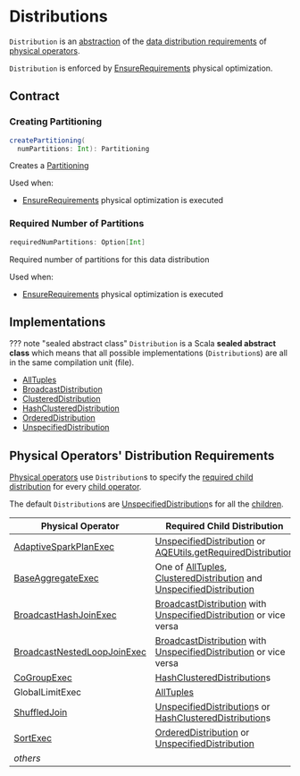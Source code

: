 # Distributions

`Distribution` is an [abstraction](#contract) of the [data distribution requirements](#implementations) of [physical operators](#physical-operators-distribution-requirements).

`Distribution` is enforced by [EnsureRequirements](../physical-optimizations/EnsureRequirements.md) physical optimization.

## Contract

### <span id="createPartitioning"> Creating Partitioning

```scala
createPartitioning(
  numPartitions: Int): Partitioning
```

Creates a [Partitioning](Partitioning.md)

Used when:

* [EnsureRequirements](../physical-optimizations/EnsureRequirements.md) physical optimization is executed

### <span id="requiredNumPartitions"> Required Number of Partitions

```scala
requiredNumPartitions: Option[Int]
```

Required number of partitions for this data distribution

Used when:

* [EnsureRequirements](../physical-optimizations/EnsureRequirements.md) physical optimization is executed

## Implementations

??? note "sealed abstract class"
    `Distribution` is a Scala **sealed abstract class** which means that all possible implementations (`Distribution`s) are all in the same compilation unit (file).

* [AllTuples](AllTuples.md)
* [BroadcastDistribution](BroadcastDistribution.md)
* [ClusteredDistribution](ClusteredDistribution.md)
* [HashClusteredDistribution](HashClusteredDistribution.md)
* [OrderedDistribution](OrderedDistribution.md)
* [UnspecifiedDistribution](UnspecifiedDistribution.md)

## Physical Operators' Distribution Requirements

[Physical operators](SparkPlan.md) use `Distribution`s to specify the [required child distribution](SparkPlan.md#requiredChildDistribution) for every [child operator](SparkPlan.md#children).

The default `Distribution`s are [UnspecifiedDistribution](UnspecifiedDistribution.md)s for all the [children](SparkPlan.md#children).

Physical Operator | Required Child Distribution
------------------|----------------------------
 [AdaptiveSparkPlanExec](../adaptive-query-execution/AdaptiveSparkPlanExec.md) | [UnspecifiedDistribution](UnspecifiedDistribution.md) or [AQEUtils.getRequiredDistribution](../adaptive-query-execution/AQEUtils.md#getRequiredDistribution)
 [BaseAggregateExec](BaseAggregateExec.md) | One of [AllTuples](AllTuples.md), [ClusteredDistribution](ClusteredDistribution.md) and [UnspecifiedDistribution](UnspecifiedDistribution.md)
 [BroadcastHashJoinExec](BroadcastHashJoinExec.md) | [BroadcastDistribution](BroadcastDistribution.md) with [UnspecifiedDistribution](UnspecifiedDistribution.md) or vice versa
 [BroadcastNestedLoopJoinExec](BroadcastNestedLoopJoinExec.md) | [BroadcastDistribution](BroadcastDistribution.md) with [UnspecifiedDistribution](UnspecifiedDistribution.md) or vice versa
 [CoGroupExec](CoGroupExec.md)      | [HashClusteredDistribution](HashClusteredDistribution.md)s
 GlobalLimitExec  | [AllTuples](AllTuples.md)
 [ShuffledJoin](ShuffledJoin.md) | [UnspecifiedDistribution](UnspecifiedDistribution.md)s or [HashClusteredDistribution](HashClusteredDistribution.md)s
 [SortExec](SortExec.md)      | [OrderedDistribution](OrderedDistribution.md) or [UnspecifiedDistribution](UnspecifiedDistribution.md)
 _others_ |
